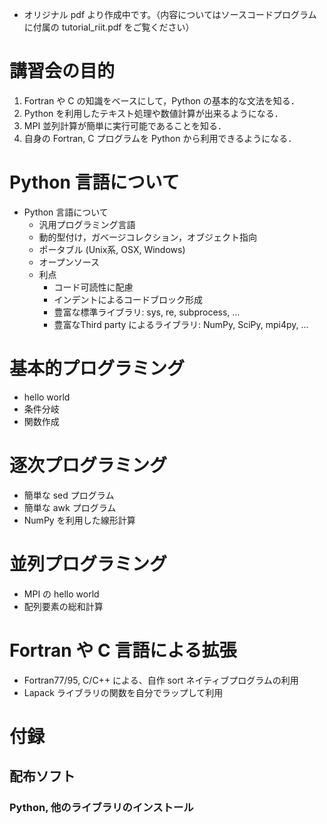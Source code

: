 - オリジナル pdf より作成中です。（内容についてはソースコードプログラムに付属の tutorial_riit.pdf をご覧ください）

# 講習会の目的
1. Fortran や C の知識をベースにして，Python の基本的な文法を知る．
1. Python を利用したテキスト処理や数値計算が出来るようになる．
1. MPI 並列計算が簡単に実行可能であることを知る．
1. 自身の Fortran, C プログラムを Python から利用できるようになる．

# Python 言語について
- Python 言語について
  - 汎用プログラミング言語
  - 動的型付け，ガベージコレクション，オブジェクト指向
  - ポータブル (Unix系, OSX, Windows)
  - オープンソース
  - 利点
    - コード可読性に配慮
     - インデントによるコードブロック形成
     - 豊富な標準ライブラリ: sys, re, subprocess, ...
     - 豊富なThird party によるライブラリ: NumPy, SciPy, mpi4py, ...

# 基本的プログラミング
- hello world
- 条件分岐
- 関数作成

# 逐次プログラミング
- 簡単な sed プログラム
- 簡単な awk プログラム
- NumPy を利用した線形計算

# 並列プログラミング
- MPI の hello world
- 配列要素の総和計算

# Fortran や C 言語による拡張
- Fortran77/95, C/C++ による、自作 sort ネイティブプログラムの利用
- Lapack ライブラリの関数を自分でラップして利用

# 付録
## 配布ソフト
### Python, 他のライブラリのインストール
